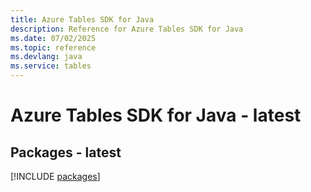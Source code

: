 ```yaml
---
title: Azure Tables SDK for Java
description: Reference for Azure Tables SDK for Java
ms.date: 07/02/2025
ms.topic: reference
ms.devlang: java
ms.service: tables
---
```

# Azure Tables SDK for Java - latest
## Packages - latest
[!INCLUDE [packages](tables-index.md)]
